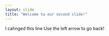 ```yaml
---
layout: slide
title: "Welcome to our second slide!"
---
```

I cahnged this line
Use the left arrow to go back!
